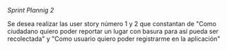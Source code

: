 ﻿*Sprint Plannig 2*

Se desea realizar las user story número 1 y 2 que constantan de "Como ciudadano quiero poder reportar un lugar con basura para así pueda ser recolectada" y "Como usuario quiero poder registrarme en la aplicación"

